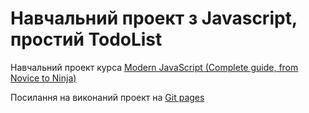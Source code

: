 # Навчальний проект з Javascript, простий TodoList


Навчальний проект курса [Modern JavaScript (Complete guide, from Novice to Ninja)](https://www.udemy.com/course/modern-javascript-from-novice-to-ninja)


Посилання на виконаний проект на [Git pages](https://smvaleriya.github.io/todos)
